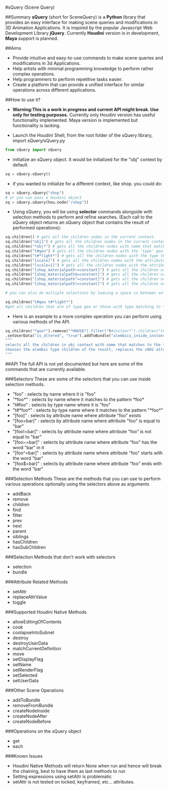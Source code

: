 #sQuery (Scene Query)

##Summary
**sQuery** (short for SceneQuery) is a **Python** library that provides an easy interface for making scene queries and modifications in 3D Animation Applications. It is inspired by the popular Javascript Web Development Library **jQuery**. Currently **Houdini** version is in development, **Maya** support is planned.

##Aims
- Provide intuitive and easy-to-use commands to make scene queries and modifications in 3d Applications.
- Help artists with minimal programming knowledge to perform rather complex operations.
- Help programmers to perform repetitive tasks easier.
- Create a platform that can provide a unified interface for similar operations across different applications.

##How to use it?
- **Warning:This is a work in progress and current API might break. Use only for testing purposes.**
Currently only Houdini version has useful functionality implemented. Maya version is implemented but functionality is lacking. 

- Launch the Houdini Shell, from the root folder of the sQuery library, import sQuery/sQuery.py
```python
from sQuery import sQuery
```
- initialize an sQuery object. It would be initialized for the "obj" context by default. 
```python
sq = sQuery.sQuery()
```
- if you wanted to initialize for a different context, like shop. you could do:
```python
sq = sQuery.sQuery("shop")
# or you can pass a houdini object
sq = sQuery.sQuery(hou.node("/shop"))
```
- Using sQuery, you will be using **selector** commands alongside with selection methods to perform and refine searches. (Each call to the sQuery object returns an sQuery object that contains the result of performed operations):

```python
sq.children() # gets all the children nodes in the current context.
sq.children("obj1") # gets all the children nodes in the current context with name obj1 (would be only one, since names are unique)
sq.children("*obj*") # gets all the children nodes with name that matches the given pattern in the brackets.
sq.children("t#geo") # gets all the children nodes with the 'type' geo.
sq.children("t#*light*") # gets all the children nodes with the type that matches the given pattern.
sq.children("[scale]") # gets all the children nodes with the attribute 'scale'.
sq.children("[scale=1]") # gets all the children nodes with the attribute scale equal to 1.
sq.children("[shop_materialpath~=constant]") # gets all the children nodes with the attribute shop_materialpath containing the word constant.
sq.children("[shop_materialpath$=constant]") # gets all the children nodes with the attribute shop_materialpath ends with the word constant.
sq.children("[shop_materialpath^=constant]") # gets all the children nodes with the attribute shop_materialpath starts with the word constant.
sq.children("[shop_materialpath!=constant]") # gets all the children nodes with the attribute shop_materialpath doesn't contain the word constant

# you can also do multiple selections by leaving a space in between selectors

sq.children("t#geo t#*light*") 
#get all children that are of type geo or those with type matching to *light*

```

- Here is an example to a more complex operation you can perform using various methods of the API.
```python
sq.children("*geo*").remove("*HOUSE*).filter("t#instanc*").children("t#alembic").replaceAttrValue("file_path", "v002", "v003")
.setUserData("is_altered", "true").addToBundle("alembics_inside_instances").next("t#switch").createNodeAfter("delete", {"group":"*_arms_"}).toggle("affectnumber").setSelected(True)
"""
selects all the children in obj context with name that matches to the *geo* pattern, from that selection removes those that have the word *HOUSE* in it, from that selection filters those whose type matches to the *instanc* pattern, 
chooses the alembic type children of the result, replaces the v002 attribute on the alembic nodes file_path parameter with v003, creates a user data on them called "is_altered" with the value "true" and adds those alembics to the bundle "alembics_inside_instances" and selects the next node if it is of type switch and creates a delete node after them with the 'group' parameter set to '*_arms_*', toggles the affect number parameter on this delete nodes (meaning if it is on, makes it off or vice versa) and then selects this 'delete' node that was created.
"""
```
##API
The full API is not yet documented but here are some of the commands that are currently available.

###Selectors
These are some of the selectors that you can use inside selection methods.
- "foo" : selects by name where it is "foo"
- "\*foo\*" : selects by name where it matches to the pattern \*foo\*
- "t#foo" : selects by type name where it is "foo"
- "t#\*foo\*" : selects by type name where it matches to the pattern "\*foo\*"
- "[foo]" : selects by attribute name where attribute "foo" exists
- "[foo=bar]" : selects by attribute name where attribute "foo" is equal to "bar"
- "[foo!=bar]" : selects by attribute name where attribute "foo" is not equal to "bar"
- "[foo~=bar]" : selects by attribute name where attribute "foo" has the word "bar" in it
- "[foo^=bar]" : selects by attribute name where attribute "foo" starts with the word "bar"
- "[foo$=bar]" : selects by attribute name where attribute "foo" ends with the word "bar"

###Selection Methods
These are the methods that you can use to perform various operations optionally using the selectors above as arguments
- addBack
- remove
- children
- find
- filter
- prev
- next
- parent
- siblings
- hasChildren
- hasSubChildren

###Selection Methods that don't work with selectors
- selection
- bundle

###Attribute Related Methods
- setAttr
- replaceAttrValue
- toggle

###Supported Houdini Native Methods
- allowEditingOfContents
- cook
- coolapseIntoSubnet
- destroy
- destroyUserData
- matchCurrentDefinition
- move
- setDisplayFlag
- setName
- setRenderFlag
- setSelected
- setUserData

###Other Scene Operations
- addToBundle
- removeFromBundle
- createNodeInside
- createNodeAfter
- createNodeBefore

###Operations on the sQuery object
- get
- each

###Known Issues
- Houdini Native Methods will return None when run and hence will break the chaining, best to have them as last methods to run
- Setting expressions using setAttr is problematic
- setAttr is not tested on locked, keyframed, etc... attributes.
